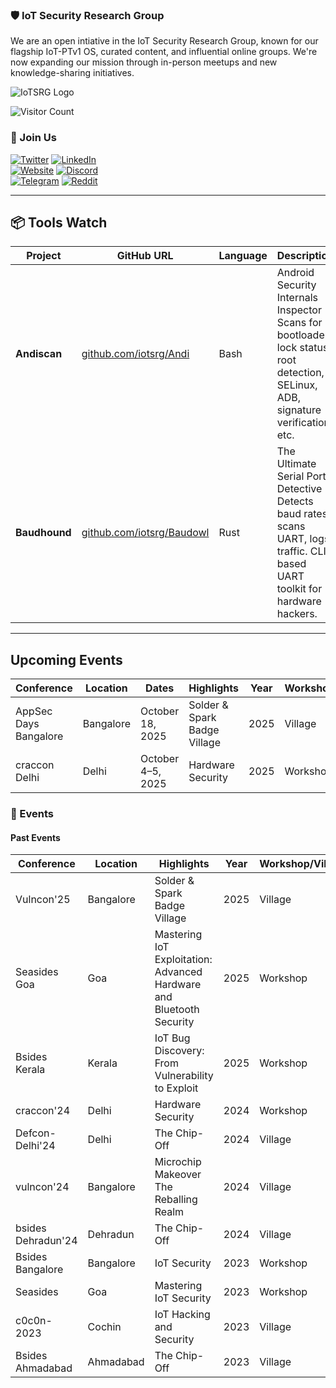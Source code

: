 
### 🛡️ IoT Security Research Group

We are an open intiative in the IoT Security Research Group, known for our flagship IoT-PTv1 OS, curated content, and influential online groups. We're now expanding our mission through in-person meetups and new knowledge-sharing initiatives.

![IoTSRG Logo](/iot/banner.png)

![Visitor Count](https://komarev.com/ghpvc/?username=iotsecurity1010&color=dc143c)

### 🤝 Join Us

[![Twitter](https://img.shields.io/badge/Twitter-1DA1F2?style=for-the-badge&logo=twitter&logoColor=white)](https://twitter.com/iotsrg1) [![LinkedIn](https://img.shields.io/badge/LinkedIn-0077B5?style=for-the-badge&logo=linkedin&logoColor=white)](https://www.linkedin.com/company/iotsrg)  
[![Website](https://img.shields.io/badge/website-000000?style=for-the-badge&logo=About.me&logoColor=white)](https://iotsecurity101.org/)  [![Discord](https://img.shields.io/badge/Discord-5865F2?style=for-the-badge&logo=discord&logoColor=white)](https://discord.gg/WRPePTBS2Q)  
[![Telegram](https://img.shields.io/badge/Telegram-2CA5E0?style=for-the-badge&logo=telegram&logoColor=white)](https://t.me/iotsrg)  [![Reddit](https://img.shields.io/badge/Reddit-FF4500?style=for-the-badge&logo=reddit&logoColor=white)](https://t.co/NPkAl8bPB3)  

---

## 📦 Tools Watch

| Project      | GitHub URL                                              | Language | Description                                                                 |
|--------------|----------------------------------------------------------|----------|-----------------------------------------------------------------------------|
| **Andiscan** | [github.com/iotsrg/Andi](https://github.com/iotsrg/andi) | Bash     | Android Security Internals Inspector - Scans for bootloader lock status, root detection, SELinux, ADB, signature verification, etc. |
| **Baudhound**| [github.com/iotsrg/Baudowl](https://github.com/iotsrg/baudowl) | Rust     | The Ultimate Serial Port Detective - Detects baud rates, scans UART, logs traffic. CLI-based UART toolkit for hardware hackers. |


---
## Upcoming Events  

| Conference             | Location   | Dates                 | Highlights                          | Year | Workshop/Village |
|------------------------|------------|-----------------------|-------------------------------------|------|------------------|
| AppSec Days Bangalore  | Bangalore  | October 18, 2025      | Solder & Spark Badge Village        | 2025 | Village          |
| craccon Delhi          | Delhi      | October 4–5, 2025     | Hardware Security                   | 2025 | Workshop         |



### 📅 Events

#### Past Events
| Conference             | Location   | Highlights                              | Year | Workshop/Village                     |
|------------------------|------------|-----------------------------------------|------|--------------------------------------|
| Vulncon'25             | Bangalore  | Solder & Spark Badge Village            | 2025 | Village                              |
| Seasides Goa           | Goa        | Mastering IoT Exploitation: Advanced Hardware and Bluetooth Security | 2025 | Workshop |
| Bsides Kerala          | Kerala     | IoT Bug Discovery: From Vulnerability to Exploit  | 2025 | Workshop                            |
| craccon'24             | Delhi      | Hardware Security               | 2024 | Workshop                            |
| Defcon-Delhi'24        | Delhi      | The Chip-Off                     | 2024 | Village                             |
| vulncon'24             | Bangalore  | Microchip Makeover The Reballing Realm  | 2024 | Village                             |
| bsides Dehradun'24     | Dehradun   | The Chip-Off                     | 2024 | Village                             |
| Bsides Bangalore       | Bangalore  | IoT Security                    | 2023 | Workshop                            |
| Seasides               | Goa        | Mastering IoT Security          | 2023 | Workshop                            |
| c0c0n-2023             | Cochin     | IoT Hacking and Security         | 2023 | Village                             |
| Bsides Ahmadabad       | Ahmadabad  | The Chip-Off                     | 2023 | Village                             |


